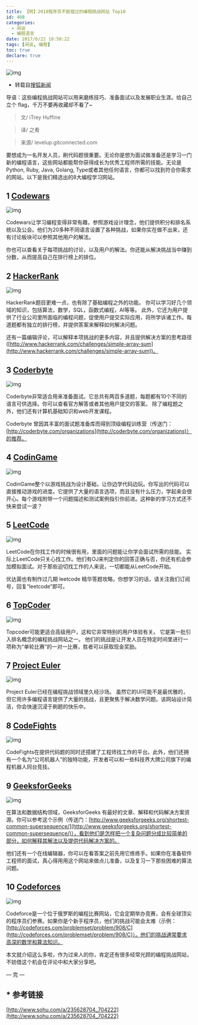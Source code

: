 ```yaml
---
title: 【转】2018程序员不能错过的编程挑战网站 Top10
id: 408
categories:
  - 闲谈
  - 编程语言
date: 2017/6/22 18:58:22  
tags: [闲谈, 编程]
toc: true
declare: true
---
```

![img](/img/xjy/p45000s.jpg)<br/>


+ 转载自[搜狐新闻](http://www.sohu.com/a/235628704_704222)

导语：这些编程挑战网站可以用来磨练技巧、准备面试以及发展职业生涯。给自己立个 flag，千万不要再收藏却不看了~

<!--more-->

> 文/ iTrey Huffine

> 译/ 之肴

> 来源/ levelup.gitconnected.com


要想成为一名开发人员，刷代码题很重要。无论你是想为面试做准备还是学习一门新的编程语言，这些网站都能帮你获得成长为优秀工程师所需的技能。无论是Python, Ruby, Java, Golang, Type或者其他任何语言，你都可以找到符合你需求的网站。以下是我们精选出的8大编程学习网站。

## 1 [Codewars](http://codewars.com)  ##

![img](/img/xjy/p45001.jpg)

Codewars让学习编程变得非常有趣，参照游戏设计理念，他们提供积分和排名系统以及公会。他们为20多种不同语言设置了各种挑战，如果你实在做不出来，还有讨论板块可以参照其他用户的解法。

你也可以查看关于每项挑战的讨论，以及用户的解法。你还能从解决挑战当中赚到分数，从而提高自己在排行榜上的排位。

## 2 [HackerRank](http://hackerrank.com) ##

![img](/img/xjy/p45002.jpg)

HackerRank题目更难一点，也有除了基础编程之外的功能。 你可以学习好几个领域的知识，包括算法，数学，SQL，函数式编程，AI等等。 此外，它还为用户提供了行业公司里所面临的编程问题，促使用户提交实际应用，将所学诉诸工作。每道题都有独立的排行榜，并提供答案来解释如何解决问题。

还有一篇编辑评论，可以解释本项挑战的更多内容，并且提供解决方案的思考路径([http://www.hackerrank.com/challenges/simple-array-sum](http://www.hackerrank.com/challenges/simple-array-sum))。

## 3 [Coderbyte](http://CodeFights.com) ##

![img](/img/xjy/p45003.jpg)

Coderbyte非常适合用来准备面试。它总共有两百多道题，每题都有10个不同的语言可供选择。你可以查看官方解答或者其他用户提交的答案。 除了编程题之外，他们还有计算机基础知识和web开发课程。

Coderbyte 曾因其丰富的面试题准备库而得到顶级编程训练营（传送门：[http://coderbyte.com/organizations](http://coderbyte.com/organizations)）的推荐。

## 4 [CodinGame](http://codingame.com) ##

![img](/img/xjy/p45004.jpg)

CodinGame整个以游戏挑战为设计基础，让你边学代码边玩。你写出的代码可以直接推动游戏的进度。它提供了大量的语言选项，而且没有什么压力，学起来会很开心。每个游戏附带一个问题描述和测试案例指引你前进。这种新的学习方式还不快来尝试一波？

## 5 [LeetCode](http://leetcode.com) ##

![img](/img/xjy/p45005.jpg)

LeetCode在你找工作的时候很有用，里面的问题能让你学会面试所需的技能。 实际上LeetCode只关心找工作。他们有OJ来判定你的回答正确与否，你还有机会参加模拟面试。对于那些迫切找工作的人来说，一切都能从LeetCode开始。

优达菌也有制作过几期 leetcode 精华答题攻略，你想学习的话，请关注我们订阅号，回复“leetcode”即可。

## 6 [TopCoder](http://topcoder.com) ##

![img](/img/xjy/p45006.jpg)

Topcoder可能更适合高级用户，这和它非常特别的用户体验有关。 它是第一批引入排名概念的编程挑战网站之一。 他们的挑战是让开发人员在特定时间里进行一项称为“单轮比赛”的一对一比赛，胜者可以获取现金奖励。

## 7 [Project Euler](http://projecteuler.net) ##

![img](/img/xjy/p45007.jpg)

Project Euler已经在编程挑战领域里久经沙场。 虽然它的UI可能不是最优雅的，但它用许多编程语言提供了大量的挑战，且更聚焦于解决数学问题。该网站设计简洁，你会快速沉浸于刷题的快乐中。

## 8 [CodeFights](http://codefights.com) ##

![img](/img/xjy/p45008.jpg)

CodeFights在提供代码题的同时还搭建了工程师找工作的平台。此外，他们还拥有一个名为“公司机器人”的独特功能，开发者可以和一些科技界大牌公司旗下的编程机器人同台竞技。

## 9 [GeeksforGeeks](http://geeksforgeeks.com) ##

![img](/img/xjy/p45009.jpg)

在算法和数据结构领域，GeeksforGeeks 有最好的文章、解释和代码解决方案资源。你可以参考这个示例（传送门：[http://www.geeksforgeeks.org/shortest-common-supersequence/](http://www.geeksforgeeks.org/shortest-common-supersequence/)），看到他们是怎样把一个复杂问题分成比较简单的部分，如何解释其解法以及提供代码解决方案的。

他们还有一个在线编辑器，你可以在看答案之前先用它练练手。如果你在准备软件工程师的面试，真心得用用这个网站来做点儿准备，以及复习一下那些困难的算法问题。

## 10 [Codeforces](http://codeforces.com) ##

![img](/img/xjy/p45010.jpg)

Codeforce是一个位于俄罗斯的编程比赛网站，它会定期举办竞赛，会有全球顶尖的程序员们参赛。如果你是个新手程序员，他们的挑战可能会太难（示例：[http://codeforces.com/problemset/problem/908/C](http://codeforces.com/problemset/problem/908/C)）。他们的挑战通常要求高深的数学和算法知识。

本文就介绍这么多啦，作为过来人的你，肯定还有很多经常光顾的编程挑战网站，不妨借这个机会在评论中和大家分享吧。

— 完 —
## * 参考链接 
[http://www.sohu.com/a/235628704_704222](http://www.sohu.com/a/235628704_704222)




